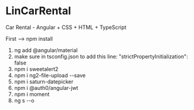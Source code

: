 # LinCarRental
 Car Rental - Angular + CSS + HTML + TypeScript


First --> npm install

1. ng add @angular/material
2. make sure in tsconfig.json to add this line: "strictPropertyInitialization": false
3. npm i sweetalert2
4. npm i ng2-file-upload --save
5. npm i saturn-datepicker
6. npm i @auth0/angular-jwt
7. npm i moment
8. ng s --o

